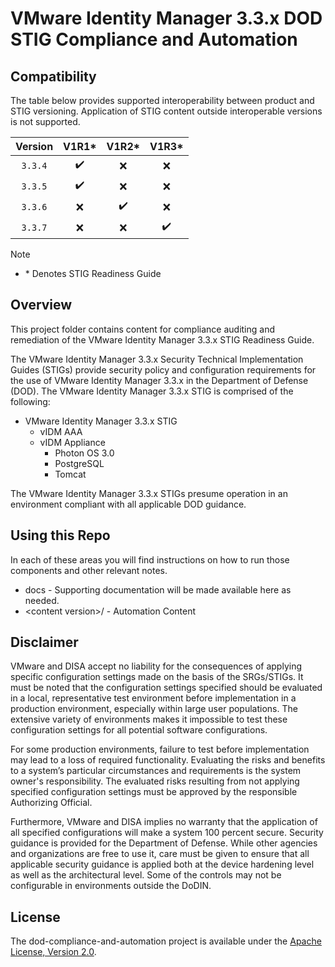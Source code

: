 # VMware Identity Manager 3.3.x DOD STIG Compliance and Automation

## Compatibility
The table below provides supported interoperability between product and STIG versioning. Application of STIG content outside interoperable versions is not supported.

|      Version      |        V1R1*       |         V1R2*      |         V1R3*      |
|:-----------------:|:------------------:|:------------------:|:------------------:|
|      `3.3.4`      | :heavy_check_mark: |         :x:        |         :x:        |
|      `3.3.5`      | :heavy_check_mark: |         :x:        |         :x:        |
|      `3.3.6`      |         :x:        | :heavy_check_mark: |         :x:        |
|      `3.3.7`      |         :x:        |         :x:        | :heavy_check_mark: |


> [!NOTE]
> - \* Denotes STIG Readiness Guide  

## Overview
This project folder contains content for compliance auditing and remediation of the VMware Identity Manager 3.3.x STIG Readiness Guide.

The VMware Identity Manager 3.3.x Security Technical Implementation Guides (STIGs) provide security policy and configuration requirements for the use of VMware Identity Manager 3.3.x in the Department of Defense (DOD). The VMware Identity Manager 3.3.x STIG is comprised of the following:

- VMware Identity Manager 3.3.x STIG 
  - vIDM AAA
  - vIDM Appliance
    - Photon OS 3.0
    - PostgreSQL
    - Tomcat

The VMware Identity Manager 3.3.x STIGs presume operation in an environment compliant with all applicable DOD guidance.

## Using this Repo
In each of these areas you will find instructions on how to run those components and other relevant notes.  
- docs - Supporting documentation will be made available here as needed.
- \<content version\>/ - Automation Content

## Disclaimer
VMware and DISA accept no liability for the consequences of applying specific configuration settings made on the basis of the SRGs/STIGs. It must be noted that the configuration settings specified should be evaluated in a local, representative test environment before implementation in a production environment, especially within large user populations. The extensive variety of environments makes it impossible to test these configuration settings for all potential software configurations.

For some production environments, failure to test before implementation may lead to a loss of required functionality. Evaluating the risks and benefits to a system’s particular circumstances and requirements is the system owner's responsibility. The evaluated risks resulting from not applying specified configuration settings must be approved by the responsible Authorizing Official.

Furthermore, VMware and DISA implies no warranty that the application of all specified configurations will make a system 100 percent secure. Security guidance is provided for the Department of Defense. While other agencies and organizations are free to use it, care must be given to ensure that all applicable security guidance is applied both at the device hardening level as well as the architectural level. Some of the controls may not be configurable in environments outside the DoDIN.

## License
The dod-compliance-and-automation project is available under the [Apache License, Version 2.0](LICENSE).
